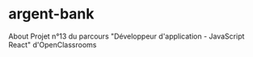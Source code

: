 # argent-bank
About Projet n°13 du parcours "Développeur d'application - JavaScript React" d'OpenClassrooms
